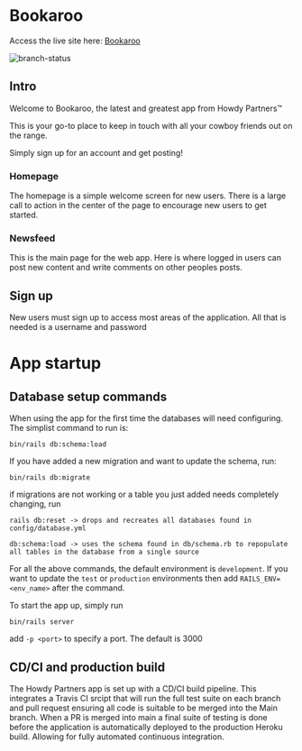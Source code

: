 # Bookaroo

Access the live site here: [Bookaroo](https://howdy-bookaroo.herokuapp.com/newsfeed)

![branch-status](https://app.travis-ci.com/SamJT2021/howdy-partners-bookaroo-new.svg?branch=main)

## Intro

Welcome to Bookaroo, the latest and greatest app from Howdy Partners&trade;

This is your go-to place to keep in touch with all your cowboy friends out on the range.

Simply sign up for an account and get posting!

### Homepage

The homepage is a simple welcome screen for new users. There is a large call to action in the center of the page to encourage new users to get started.

### Newsfeed

This is the main page for the web app. Here is where logged in users can post new content and write comments on other peoples posts.

## Sign up

New users must sign up to access most areas of the application. All that is needed is a username and password

# App startup

## Database setup commands

When using the app for the first time the databases will need configuring. The simplist command to run is:

```
bin/rails db:schema:load
```

If you have added a new migration and want to update the schema, run:

```
bin/rails db:migrate
```

if migrations are not working or a table you just added needs completely changing, run

```
rails db:reset -> drops and recreates all databases found in config/database.yml

db:schema:load -> uses the schema found in db/schema.rb to repopulate all tables in the database from a single source
```

For all the above commands, the default environment is `development`. If you want to update the `test` or `production` environments then add `RAILS_ENV=<env_name>` after the command.

To start the app up, simply run

```
bin/rails server
```

add `-p <port>` to specify a port. The default is 3000

## CD/CI and production build

The Howdy Partners app is set up with a CD/CI build pipeline. This integrates a Travis CI srcipt that will run the full test suite on each branch and pull request ensuring all code is suitable to be merged into the Main branch. When a PR is merged into main a final suite of testing is done before the application is automatically deployed to the production Heroku build. Allowing for fully automated continuous integration.
